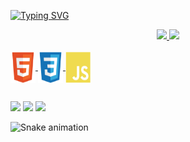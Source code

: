 
[![Typing SVG](https://readme-typing-svg.herokuapp.com?font=Dancing+Script&size=50&duration=3000&pause=1000&color=A90A19&center=true&width=441&height=75&lines=Seja+bem-vindo(a)!+)](https://git.io/typing-svg)

<div align="center">
  <a href="https://github.com/jonnoliveira">
  <img width="48%" src="https://github-readme-stats.vercel.app/api?username=jonnoliveira&show_icons=true&theme=maroongold&include_all_commits=true&count_private=true"/>  
  <img width="48%" src="https://github-readme-stats.vercel.app/api/top-langs/?username=jonnoliveira&layout=compact&langs_count=7&theme=maroongold"/>
</div>  

<div style="display: inline_block"><br>
  <img align="center" alt="jonn-HTML" height="50" width="40" src="https://raw.githubusercontent.com/devicons/devicon/master/icons/html5/html5-original.svg">
  <img align="center" alt="jonn-CSS" height="50" width="40" src="https://raw.githubusercontent.com/devicons/devicon/master/icons/css3/css3-original.svg">
  <img align="center" alt="jonn-JS" height="50" width="40" src="https://raw.githubusercontent.com/devicons/devicon/master/icons/javascript/javascript-plain.svg">
</div>
  
##
  
<div id="social-media">
  <a href="https://www.linkedin.com/in/jonn-oliveira" target="_blank"><img src="https://img.shields.io/badge/-LinkedIn-%230077B5?style=for-the-badge&logo=linkedin&logoColor=white" target="_blank"></a> 
  <a href="https://instagram.com/bojoandrade" target="_blank"><img src="https://img.shields.io/badge/-Instagram-%23E4405F?style=for-the-badge&logo=instagram&logoColor=white" target="_blank"></a>
    <a href = "mailto:jonnutri@gmail.com"><img src="https://img.shields.io/badge/-Gmail-%23333?style=for-the-badge&logo=gmail&logoColor=white" target="_blank"></a>
</div>


![Snake animation](https://github.com/jonnoliveira/jonnoliveira/blob/output/github-contribution-grid-snake.svg)
